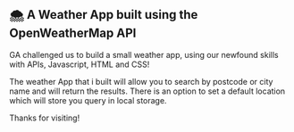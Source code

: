 ## 🌨 A Weather App built using the OpenWeatherMap API


GA challenged us to build a small weather app, using our newfound skills with APIs, Javascript, HTML and CSS!

The weather App that i built will allow you to search by postcode or city name and will return the results. There is an option to set a default location which will store you query in local storage.

Thanks for visiting!

